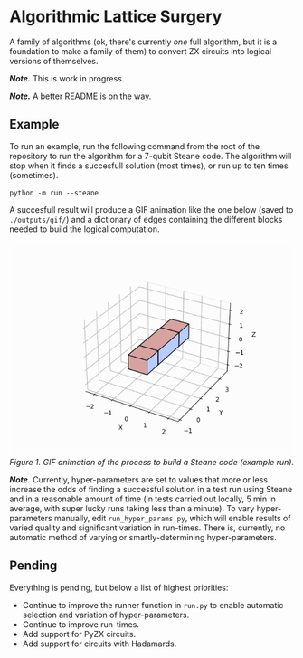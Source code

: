 # Algorithmic Lattice Surgery
A family of algorithms (ok, there's currently *one* full algorithm, but it is a foundation to make a family of them) to convert ZX circuits into logical versions of themselves.

***Note.*** This is work in progress.

***Note.*** A better README is on the way.

## Example
To run an example, run the following command from the root of the repository to run the algorithm for a 7-qubit Steane code. The algorithm will stop when it finds a succesfull solution (most times), or run up to ten times (sometimes).

```
python -m run --steane
```

A succesfull result will produce a GIF animation like the one below (saved to `./outputs/gif/`) and a dictionary of edges containing the different blocks needed to build the logical computation.

![GIF animation of an example run of the algorithm](assets/media/steane_sota.gif)   
*Figure 1. GIF animation of the process to build a Steane code (example run).*

***Note.*** Currently, hyper-parameters are set to values that more or less increase the odds of finding a successful solution in a test run using Steane and in a reasonable amount of time (in tests carried out locally, 5 min in average, with super lucky runs taking less than a minute). To vary hyper-parameters manually, edit `run_hyper_params.py`, which will enable results of varied quality and significant variation in run-times. There is, currently, no automatic method of varying or smartly-determining hyper-parameters.

## Pending
Everything is pending, but below a list of highest priorities:
- Continue to improve the runner function in `run.py` to enable automatic selection and variation of hyper-parameters.
- Continue to improve run-times.
- Add support for PyZX circuits.
- Add support for circuits with Hadamards.
